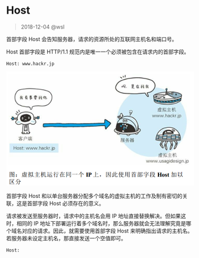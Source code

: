 # Host

> 2018-12-04 @wsl

首部字段 Host 会告知服务器，请求的资源所处的互联网主机名和端口号。

Host 首部字段是 HTTP/1.1 规范内是唯一一个必须被包含在请求内的首部字段。

```
Host: www.hackr.jp
```

![Host](../images/host.png)

首部字段 Host 和以单台服务器分配多个域名的虚拟主机的工作及制有密切的关联，这是首部字段 Host 必须存在的意义。

请求被发送至服务器时，请求中的主机名会用 IP 地址直接替换解决。但如果这时，相同的 IP 地址下部署运行着多个域名时，那么服务器就会无法理解究竟是哪个域名对应的请求。因此，就需要使用首部字段 Host 来明确指出请求的主机名。若服务器未设定主机名，那直接发送一个空值即可。

```
Host: 
```

